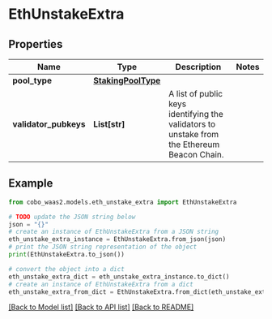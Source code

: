 # EthUnstakeExtra


## Properties

Name | Type | Description | Notes
------------ | ------------- | ------------- | -------------
**pool_type** | [**StakingPoolType**](StakingPoolType.md) |  | 
**validator_pubkeys** | **List[str]** | A list of public keys identifying the validators to unstake from the Ethereum Beacon Chain. | 

## Example

```python
from cobo_waas2.models.eth_unstake_extra import EthUnstakeExtra

# TODO update the JSON string below
json = "{}"
# create an instance of EthUnstakeExtra from a JSON string
eth_unstake_extra_instance = EthUnstakeExtra.from_json(json)
# print the JSON string representation of the object
print(EthUnstakeExtra.to_json())

# convert the object into a dict
eth_unstake_extra_dict = eth_unstake_extra_instance.to_dict()
# create an instance of EthUnstakeExtra from a dict
eth_unstake_extra_from_dict = EthUnstakeExtra.from_dict(eth_unstake_extra_dict)
```
[[Back to Model list]](../README.md#documentation-for-models) [[Back to API list]](../README.md#documentation-for-api-endpoints) [[Back to README]](../README.md)


